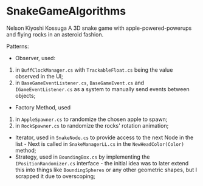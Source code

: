 # SnakeGameAlgorithms
 
Nelson Kiyoshi Kossuga
A 3D snake game with apple-powered-powerups and flying rocks in an asteroid fashion.

Patterns:
- Observer, used:
 1. in `BuffClockManager.cs` with `TrackableFloat.cs` being the value observed in the UI;
 2. in `BaseGameEventListener.cs`, `BaseGameEvent.cs` and `IGameEventListener.cs` as a system to manually send events between objects; 
- Factory Method, used
 1. in `AppleSpawner.cs` to randomize the chosen apple to spawn; 
 2. in `RockSpawner.cs` to randomize the rocks' rotation animation;
- Iterator, used in `SnakeNode.cs` to provide access to the next Node in the list - Next is called in `SnakeManagerLL.cs` in the `NewHeadColor(Color)` method;
- Strategy, used in `BoundingBox.cs` by implementing the `IPositionRandomizer.cs` interface - the initial idea was to later extend this into things like `BoundingSpheres` or any other geometric shapes, but I scrapped it due to overscoping;
